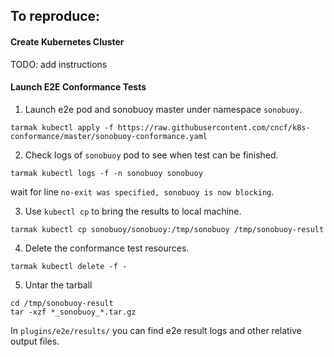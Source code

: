 ## To reproduce:

#### Create Kubernetes Cluster

TODO: add instructions

#### Launch E2E Conformance Tests

1. Launch e2e pod and sonobuoy master under namespace `sonobuoy`.

 ```
 tarmak kubectl apply -f https://raw.githubusercontent.com/cncf/k8s-conformance/master/sonobuoy-conformance.yaml
 ```

2. Check logs of `sonobuoy` pod to see when test can be finished.

 ```
 tarmak kubectl logs -f -n sonobuoy sonobuoy
 ```

 wait for line `no-exit was specified, sonobuoy is now blocking`.

3. Use `kubectl cp` to bring the results to local machine.

 ```
 tarmak kubectl cp sonobuoy/sonobuoy:/tmp/sonobuoy /tmp/sonobuoy-result
 ```

4. Delete the conformance test resources.

 ```
 tarmak kubectl delete -f -
 ```

5. Untar the tarball

 ```shell
 cd /tmp/sonobuoy-result
 tar -xzf *_sonobuoy_*.tar.gz
 ```

 In `plugins/e2e/results/` you can find e2e result logs and other relative output files.
